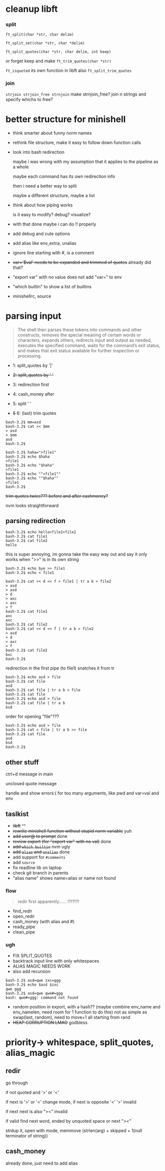 # cleanup libft

### split
`ft_split(char *str, char delim)`

`ft_split_set(char *str, char *delim)`

`ft_split_quotes(char *str, char delim, int keep)`

or forget keep and make
`ft_trim_quotes(char *str)`


`ft_isquoted` its own function in libft
also `ft_split_trim_quotes`

### join
`strjoin strjoin_free strnjoin`
make strnjoin_free? join n strings and specify whichs to free?

# better structure for minishell

- think smarter about funny norm names

- rethink file structure, make it easy to follow down function calls

- look into bash redirection

    maybe i was wrong with my assumption that it applies to the pipeline as a whole

    maybe each command has its own redirection info

    then i need a better way to split

    maybe a different structure, maybe a list

- think about how piping works

    is it easy to modify? debug? visualize?

- with that done maybe i can do !! properly

- add debug and cute options

- add alias like env_extra, unalias

- ignore line starting with #, is a comment

- ~~var='$val' needs to be expanded and trimmed of quotes~~ already did that?
- "export var" with no value does not add "var=" to env

- "which builtin" to show a list of builtins

- minishellrc, source


# parsing input

> The shell then parses these tokens into commands and other constructs, removes the special meaning of certain words or characters, expands others, redirects input and output as needed, executes the specified command, waits for the command’s exit status, and makes that exit status available for further inspection or processing.


- 1: split_quotes by '|'

- ~~2: split_quotes by ' '~~

- 3: redirection first

- 4: cash_money after

- 5: split ' '

- ~~5~~ 6: (last) trim quotes
```
bash-3.2$ mm=asd
bash-3.2$ cat << $mm
> asd
> $mm
asd
bash-3.2$ 
```

```
bash-3.2$ haha=">file1"
bash-3.2$ echo $haha
>file1
bash-3.2$ echo "$haha"
>file1
bash-3.2$ echo "">file1""
bash-3.2$ echo ""$haha""
>file1
bash-3.2$ 
```
~~trim quotes twice??? before and after cashmoney?~~

nvm looks straightforward

## parsing redirection

```
bash-3.2$ echo hello>file1>file2
bash-3.2$ cat file1
bash-3.2$ cat file2
hello
```
this is super annoying, im gonna take the easy way out and say it only works when ">>" is in its own string
```
bash-3.2$ echo bye >> file1
bash-3.2$ echo < file1

bash-3.2$ cat << d << f > file1 | tr a b > file2
> asd
> asd
> d
> axc
> axc
> f
bash-3.2$ cat file1
axc
axc
bash-3.2$ cat file2
bash-3.2$ cat << d << f | tr a b > file2
> asd
> d
> axc
> f
bash-3.2$ cat file2
bxc
bash-3.2$ 
```
redirection in the first pipe (to file1) snatches it from tr

```
bash-3.2$ echo asd > file
bash-3.2$ cat file
asd
bash-3.2$ cat file | tr a b > file
bash-3.2$ cat file
bash-3.2$ echo asd > file
bash-3.2$ cat file | tr a b
bsd
```
order for opening "file"??? 
```
bash-3.2$ echo asd > file
bash-3.2$ cat < file | tr a b >> file
bash-3.2$ cat file
asd
bsd
bash-3.2$ 
```

## other stuff


ctrl+d message in main

unclosed quote message

handle and show errors:( for too many arguments, like pwd and var=val and env

## taslkist

- ~~libft~~ ^^
- ~~rewrite minishell function without stupid norm variable~~ yuh
- ~~add user@ to prompt~~ done
- ~~review export (for "export var" with no val)~~ done
- ~~add `which builtin`~~ nvm ugly
- ~~add `alias` and `unalias`~~ done
- add support for `#comments`
- add `source`
- fix readline lib on laptop
- check git branch in parents
- "alias name" shows name=alias or name not found

### flow

> redir first apparently...... !?!?!?!
- find_redir
- open_redir
- cash_money (with alias and #)
- ready_pipe
- clean_pipe

### ugh

- FIX SPLIT_QUOTES
- backtrack input line with only whitespaces
- ALIAS MAGIC NEEDS WORK
- also add recursion
```
bash-3.2$ asd=qwe zxc=ggg
bash-3.2$ echo $asd $zxc
qwe ggg
bash-3.2$ asd=qwe qwe#=ggg
bash: qwe#=ggg: command not found
```
- random position in export, with a hash?? (maybe combine env_name and env_namelen, need room for 1 function to do this)
  not as simple as swap(last, random), need to move+1 all starting from rand
- ~~HEAP CORRUPTION LMAO~~ godbless

# priority-> whitespace, split_quotes, alias_magic
## redir
go through

if not quoted and '>' or '<'

if next is '>' or '<' change mode, if next is opposite '<' '>' invalid

if next next is also "><" invalid

if valid find next word, ended by unquoted space or next "><"

strdup it, open with mode, memmove (strlen(arg) + skipped + 1(null terminator of string))

## cash_money
already done, just need to add alias

